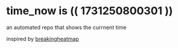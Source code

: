 # time_now is (( 1731250800301 ))

an automated repo that shows the currnent time

inspired by [breakingheatmap](https://github.com/breakingheatmap/breakingheatmap)